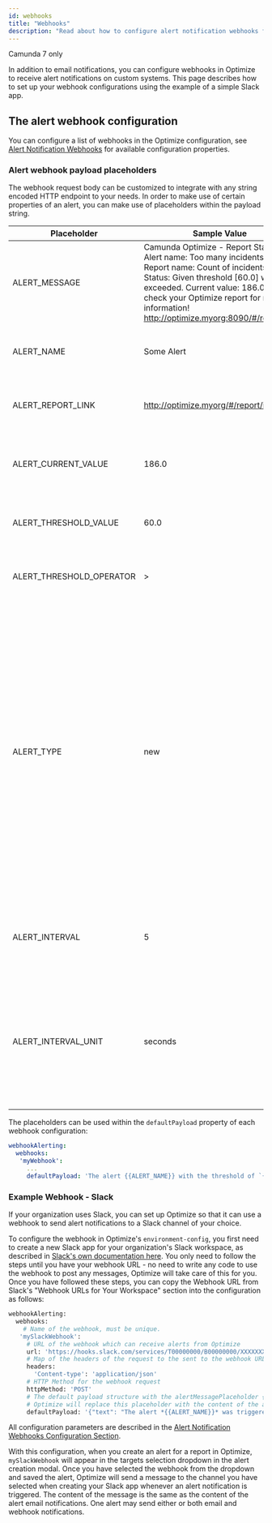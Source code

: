 ```yaml
---
id: webhooks
title: "Webhooks"
description: "Read about how to configure alert notification webhooks for alerts on custom systems."
---
```


<span class="badge badge--platform">Camunda 7 only</span>

In addition to email notifications, you can configure webhooks in Optimize to receive alert notifications on custom systems. This page describes how to set up your webhook configurations using the example of a simple Slack app.

## The alert webhook configuration

You can configure a list of webhooks in the Optimize configuration, see [Alert Notification Webhooks](./system-configuration.md#alert-notification-webhooks) for available configuration properties.

### Alert webhook payload placeholders

The webhook request body can be customized to integrate with any string encoded HTTP endpoint to your needs.
In order to make use of certain properties of an alert, you can make use of placeholders within the payload string.

| Placeholder              | Sample Value                                                                                                                                                                                                                                                                           | Description                                                                                                                                                                                                                                                                                            |
| ------------------------ | -------------------------------------------------------------------------------------------------------------------------------------------------------------------------------------------------------------------------------------------------------------------------------------- | ------------------------------------------------------------------------------------------------------------------------------------------------------------------------------------------------------------------------------------------------------------------------------------------------------ |
| ALERT_MESSAGE            | Camunda Optimize - Report Status<br />Alert name: Too many incidents<br />Report name: Count of incidents<br />Status: Given threshold [60.0] was exceeded. Current value: 186.0. Please check your Optimize report for more information!<br />http://optimize.myorg:8090/#/report/id/ | This is the full alert message that is also used in the email alert content.                                                                                                                                                                                                                           |
| ALERT_NAME               | Some Alert                                                                                                                                                                                                                                                                             | The name given to the alert when it was created.                                                                                                                                                                                                                                                       |
| ALERT_REPORT_LINK        | http://optimize.myorg/#/report/id/                                                                                                                                                                                                                                                     | The direct link to the report the alert is based on.                                                                                                                                                                                                                                                   |
| ALERT_CURRENT_VALUE      | 186.0                                                                                                                                                                                                                                                                                  | The current value of the number report the alert is based on.                                                                                                                                                                                                                                          |
| ALERT_THRESHOLD_VALUE    | 60.0                                                                                                                                                                                                                                                                                   | The configured alert threshold value.                                                                                                                                                                                                                                                                  |
| ALERT_THRESHOLD_OPERATOR | >                                                                                                                                                                                                                                                                                      | The threshold operator configured for the aler                                                                                                                                                                                                                                                         |
| ALERT_TYPE               | new                                                                                                                                                                                                                                                                                    | The type of the alert notification. Can be one of:<br />`new` - the threshold was just exceeded and the alert was triggered<br />`reminder` - the threshold was exceeded previously already and this is a reminder notification<br />`resolved` - the threshold is met again and the alert is resolved |
| ALERT_INTERVAL           | 5                                                                                                                                                                                                                                                                                      | The configured interval at which the alert condition is checked.                                                                                                                                                                                                                                       |
| ALERT_INTERVAL_UNIT      | seconds                                                                                                                                                                                                                                                                                | The unit for the configured alert interval. Can be one of: seconds, minutes, hours, days, weeks, months                                                                                                                                                                                                |

The placeholders can be used within the `defaultPayload` property of each webhook configuration:

```yaml
webhookAlerting:
  webhooks:
   'myWebhook':
     ...
     defaultPayload: 'The alert {{ALERT_NAME}} with the threshold of `{{ALERT_THRESHOLD_OPERATOR}}{{ALERT_THRESHOLD_VALUE}}` was triggered as *{{ALERT_TYPE}}*.'
```

### Example Webhook - Slack

If your organization uses Slack, you can set up Optimize so that it can use a webhook to send alert notifications to a Slack channel of your choice.

To configure the webhook in Optimize's `environment-config`, you first need to create a new Slack app for your organization's Slack workspace, as described in [Slack's own documentation here](https://api.slack.com/messaging/webhooks). You only need to follow the steps until you have your webhook URL - no need to write any code to use the webhook to post any messages, Optimize will take care of this for you. Once you have followed these steps, you can copy the Webhook URL from Slack's "Webhook URLs for Your Workspace" section into the configuration as follows:

```bash
webhookAlerting:
  webhooks:
    # Name of the webhook, must be unique.
   'mySlackWebhook':
     # URL of the webhook which can receive alerts from Optimize
     url: 'https://hooks.slack.com/services/T00000000/B00000000/XXXXXXXXXXXXXXXXXXXXXXXX'
     # Map of the headers of the request to the sent to the webhook URL
     headers:
       'Content-type': 'application/json'
     # HTTP Method for the webhook request
     httpMethod: 'POST'
     # The default payload structure with the alertMessagePlaceholder {{ALERT_MESSAGE}} for the alert text.
     # Optimize will replace this placeholder with the content of the alert message.
     defaultPayload: '{"text": "The alert *{{ALERT_NAME}}* was triggered as *{{ALERT_TYPE}}*, you can view the report <{{ALERT_REPORT_LINK}}|here>."}'
```

All configuration parameters are described in the [Alert Notification Webhooks Configuration Section](./system-configuration.md#alert-notification-webhooks).

With this configuration, when you create an alert for a report in Optimize, `mySlackWebhook` will appear in the targets selection dropdown in the alert creation modal. Once you have selected the webhook from the dropdown and saved the alert, Optimize will send a message to the channel you have selected when creating your Slack app whenever an alert notification is triggered. The content of the message is the same as the content of the alert email notifications. One alert may send either or both email and webhook notifications.

